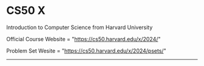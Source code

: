 # CS50 X
Introduction to Computer Science from Harvard University  

Official Course Website = "https://cs50.harvard.edu/x/2024/"

Problem Set Wesite = "https://cs50.harvard.edu/x/2024/psets/"

---

